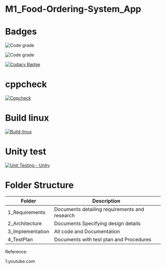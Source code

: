 # M1_Food-Ordering-System_App




# Badges
![Code grade](https://api.codiga.io/project/30954/score/svg)

![Code grade](https://api.codiga.io/project/30954/status/svg)

[![Codacy Badge](https://app.codacy.com/project/badge/Grade/90e8726ee0114003bf614ed4154a74d0)](https://www.codacy.com/gh/AdityaParadeshi/M1_Food-Ordering-System_App/dashboard?utm_source=github.com&amp;utm_medium=referral&amp;utm_content=AdityaParadeshi/M1_Food-Ordering-System_App&amp;utm_campaign=Badge_Grade)

# cppcheck

[![Cppcheck](https://github.com/AdityaParadeshi/M1_Food-Ordering-System_App/actions/workflows/static_check.yml/badge.svg)](https://github.com/AdityaParadeshi/M1_Food-Ordering-System_App/actions/workflows/static_check.yml)

# Build linux

[![Build-linux](https://github.com/AdityaParadeshi/M1_Food-Ordering-System_App/actions/workflows/Build-linux.yml/badge.svg)](https://github.com/AdityaParadeshi/M1_Food-Ordering-System_App/actions/workflows/Build-linux.yml)

# Unity test
[![Unit Testing - Unity](https://github.com/AdityaParadeshi/M1_Food-Ordering-System_App/actions/workflows/unity.yml/badge.svg)](https://github.com/AdityaParadeshi/M1_Food-Ordering-System_App/actions/workflows/unity.yml)




# Folder Structure

|Folder|Description |
|---- |----|
|1_Requirements |Documents detailing requirements and research |
|2_Architecture |Documents Specifying design details |
|3_Implementation |All code and Documentation |
|4_TestPlan |Documents with test plan and Procedures |


Reference:

1:youtube.com




